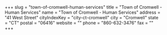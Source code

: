 +++
slug = "town-of-cromwell-human-services"
title = "Town of Cromwell - Human Services"
name = "Town of Cromwell - Human Services"
address = "41 West Street"
cityIndexKey = "city-ct-cromwell"
city = "Cromwell"
state = "CT"
postal = "06416"
website = ""
phone = "860-632-3476"
fax = ""
+++
